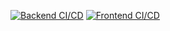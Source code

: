 [![Backend CI/CD](https://github.com/gg-goodgenius/threads/actions/workflows/backend.yml/badge.svg?branch=backend)](https://github.com/gg-goodgenius/threads/actions/workflows/backend.yml)
[![Frontend CI/CD](https://github.com/gg-goodgenius/threads/actions/workflows/frontend.yml/badge.svg)](https://github.com/gg-goodgenius/threads/actions/workflows/frontend.yml)
